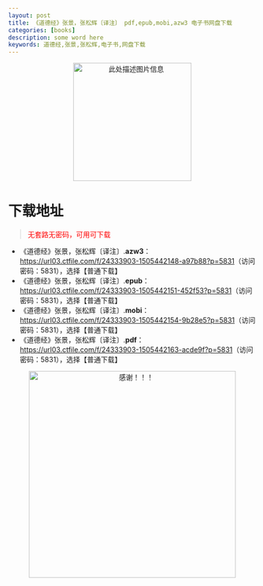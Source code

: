 ```yaml
---
layout: post
title: 《道德经》张景，张松辉〔译注〕 pdf,epub,mobi,azw3 电子书网盘下载
categories: [books]
description: some word here
keywords: 道德经,张景,张松辉,电子书,网盘下载
---
```


<div align="center"><img src="https://qweree.cn/wp-content/uploads/2025/05/dao-de-jing.jpg" alt="此处描述图片信息" width="240px" height="auto"></div>

# 下载地址

> <p style="color:red" >无套路无密码，可用可下载</p>

- 《道德经》张景，张松辉〔译注〕.**azw3**：<https://url03.ctfile.com/f/24333903-1505442148-a97b88?p=5831>（访问密码：5831），选择【普通下载】
- 《道德经》张景，张松辉〔译注〕.**epub**：<https://url03.ctfile.com/f/24333903-1505442151-452f53?p=5831>（访问密码：5831），选择【普通下载】
- 《道德经》张景，张松辉〔译注〕.**mobi**：<https://url03.ctfile.com/f/24333903-1505442154-9b28e5?p=5831>（访问密码：5831），选择【普通下载】
- 《道德经》张景，张松辉〔译注〕.**pdf**：<https://url03.ctfile.com/f/24333903-1505442163-acde9f?p=5831>（访问密码：5831），选择【普通下载】

<div align="center"><img src="https://pic.imgdb.cn/item/6707df6bd29ded1a8ce37031.gif" alt="感谢！！！" width="420px" height="auto"/></div>

